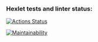 ### Hexlet tests and linter status:
[![Actions Status](https://github.com/MaximLosev90/java-project-61/actions/workflows/hexlet-check.yml/badge.svg)](https://github.com/MaximLosev90/java-project-61/actions)

[![Maintainability](https://api.codeclimate.com/v1/badges/d1098c1929f8741ffb21/maintainability)](https://codeclimate.com/github/MaximLosev90/java-project-61/maintainability)
